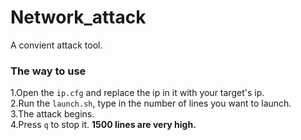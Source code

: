 # Network_attack
A convient attack tool.  
### The way to use
1.Open the `ip.cfg` and replace the ip in it with your target's ip.  
2.Run the `launch.sh`, type in the number of lines you want to launch.  
3.The attack begins.  
4.Press `q` to stop it.
**1500 lines are very high.**
